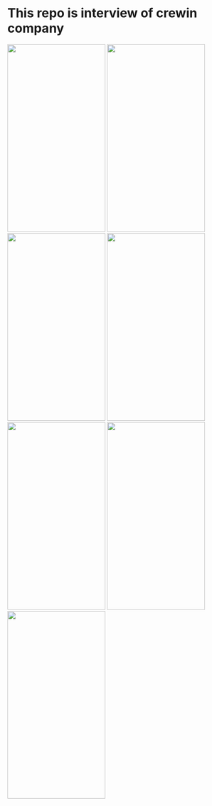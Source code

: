 <h1>This repo is interview of crewin company</h1>

<img src="https://user-images.githubusercontent.com/56825677/160233094-e7ae3d48-5237-408e-b290-7bb61e95ddae.png" width="220" height="420"></img>
<img src="https://user-images.githubusercontent.com/56825677/160233095-1e54c4a0-b973-422b-9c37-a2140242a20e.png" width="220" height="420"></img>
<img src="https://user-images.githubusercontent.com/56825677/160233087-230cc141-3552-4dac-ba22-4546c8efef89.png" width="220" height="420"></img>
<img src="https://user-images.githubusercontent.com/56825677/160233089-ac050896-5630-49d7-b89d-fbab2a5efca7.png" width="220" height="420"></img>
<img src="https://user-images.githubusercontent.com/56825677/160233090-dc6aa44f-df1f-4346-86f7-292d544fb806.png" width="220" height="420"></img>
<img src="https://user-images.githubusercontent.com/56825677/160233091-94bd9287-baa8-447b-b416-75f443ad6374.png" width="220" height="420"></img>
<img src="https://user-images.githubusercontent.com/56825677/160233093-296a8910-16e9-46d2-a899-71278c6f4565.png" width="220" height="420"></img>



